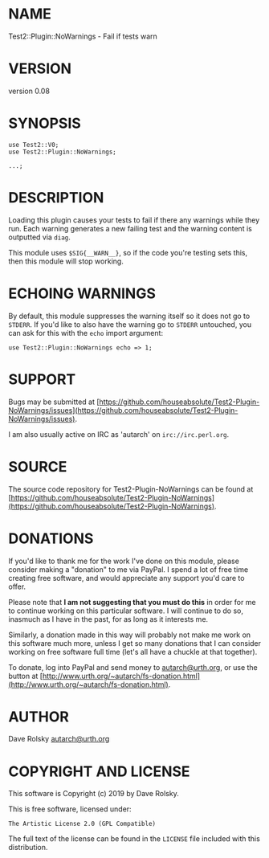 # NAME

Test2::Plugin::NoWarnings - Fail if tests warn

# VERSION

version 0.08

# SYNOPSIS

    use Test2::V0;
    use Test2::Plugin::NoWarnings;

    ...;

# DESCRIPTION

Loading this plugin causes your tests to fail if there any warnings while they
run. Each warning generates a new failing test and the warning content is
outputted via `diag`.

This module uses `$SIG{__WARN__}`, so if the code you're testing sets this,
then this module will stop working.

# ECHOING WARNINGS

By default, this module suppresses the warning itself so it does not go to
`STDERR`. If you'd like to also have the warning go to `STDERR` untouched,
you can ask for this with the `echo` import argument:

    use Test2::Plugin::NoWarnings echo => 1;

# SUPPORT

Bugs may be submitted at [https://github.com/houseabsolute/Test2-Plugin-NoWarnings/issues](https://github.com/houseabsolute/Test2-Plugin-NoWarnings/issues).

I am also usually active on IRC as 'autarch' on `irc://irc.perl.org`.

# SOURCE

The source code repository for Test2-Plugin-NoWarnings can be found at [https://github.com/houseabsolute/Test2-Plugin-NoWarnings](https://github.com/houseabsolute/Test2-Plugin-NoWarnings).

# DONATIONS

If you'd like to thank me for the work I've done on this module, please
consider making a "donation" to me via PayPal. I spend a lot of free time
creating free software, and would appreciate any support you'd care to offer.

Please note that **I am not suggesting that you must do this** in order for me
to continue working on this particular software. I will continue to do so,
inasmuch as I have in the past, for as long as it interests me.

Similarly, a donation made in this way will probably not make me work on this
software much more, unless I get so many donations that I can consider working
on free software full time (let's all have a chuckle at that together).

To donate, log into PayPal and send money to autarch@urth.org, or use the
button at [http://www.urth.org/~autarch/fs-donation.html](http://www.urth.org/~autarch/fs-donation.html).

# AUTHOR

Dave Rolsky <autarch@urth.org>

# COPYRIGHT AND LICENSE

This software is Copyright (c) 2019 by Dave Rolsky.

This is free software, licensed under:

    The Artistic License 2.0 (GPL Compatible)

The full text of the license can be found in the
`LICENSE` file included with this distribution.
